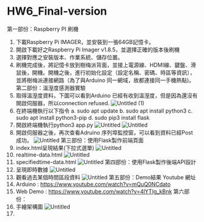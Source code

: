 # HW6_Final-version
第一部份：Raspberry PI 刷機
1. 下載Raspberry Pi IMAGER，並安裝到一張64GB記憶卡。
2. 開啟下載好之Raspberry Pi Imager v1.8.5，並選擇正確的版本後刷機
3. 選擇對應之安裝版本、作業系統、儲存位置。
4. 刷機完成後，將記憶卡放到樹梅派背面，並接上電源線、HDMI線、鍵盤、滑鼠後，開機。開機之後，進行初始化設定（設定名稱、密碼、時區等資訊），並將樹梅派連接網路（為了與Arduino 同一網域，故都連接同一手機熱點)。
第二部份：溫溼度感測器實驗
1. 取得溫溼度資料，下圖可以看到Arduino 已經有收到溫溼度，但是因為還沒有開啟伺服器，所以connection refused.
![Untitled (1)](https://github.com/jackychen1021/HW6_Final-version/assets/150798964/3b32c396-c58f-437c-abe7-18f71517b0e4)
2. 在終端機執行以下指令
a. sudo apt update
b. sudo apt install python3
c. sudo apt install python3-pip
d. sudo pip3 install flask
3. 開啟終端機執行python3  app.py
![Untitled](https://prod-files-secure.s3.us-west-2.amazonaws.com/bba2bd5f-0757-4e89-819b-95c647d8b8eb/a70d85dc-7e14-4b00-8f83-d2dddbf59f8c/Untitled.png)
![Untitled](https://prod-files-secure.s3.us-west-2.amazonaws.com/bba2bd5f-0757-4e89-819b-95c647d8b8eb/85680169-a884-4edd-b785-f7b0bce6b46b/Untitled.png)
4. 開啟伺服器之後，再次查看Adruino 序列埠監控窗，可以看到資料已經Post 成功。
![Untitled](https://prod-files-secure.s3.us-west-2.amazonaws.com/bba2bd5f-0757-4e89-819b-95c647d8b8eb/b397d71e-2ad5-470f-9eef-e586424c64a4/Untitled.png)
第三部份：使用Flask製作前端頁面
1. index.html呈現結果(下拉式選單)
![Untitled](https://prod-files-secure.s3.us-west-2.amazonaws.com/bba2bd5f-0757-4e89-819b-95c647d8b8eb/6111552f-e6e2-4480-9546-8b13f0b9b466/Untitled.png)
2. realtime-data.html
![Untitled](https://prod-files-secure.s3.us-west-2.amazonaws.com/bba2bd5f-0757-4e89-819b-95c647d8b8eb/2142df7d-47f2-43c1-9f13-fc89fedc4ef8/Untitled.png)
3. specifiedtime-data.html
![Untitled](https://prod-files-secure.s3.us-west-2.amazonaws.com/bba2bd5f-0757-4e89-819b-95c647d8b8eb/474e5d2d-9cd6-4489-8e11-0b51dae395a2/Untitled.png)
第四部份：使用Flask製作後端API設計
1. 呈現即時數據
![Untitled](https://prod-files-secure.s3.us-west-2.amazonaws.com/bba2bd5f-0757-4e89-819b-95c647d8b8eb/2142df7d-47f2-43c1-9f13-fc89fedc4ef8/Untitled.png)
2. 觀看過去某個時間區段資料
![Untitled](https://prod-files-secure.s3.us-west-2.amazonaws.com/bba2bd5f-0757-4e89-819b-95c647d8b8eb/474e5d2d-9cd6-4489-8e11-0b51dae395a2/Untitled.png)
第五部份：Demo結果 Youtube 網址
1. Arduino : https://www.youtube.com/watch?v=mQuQ0NCdato
2. Web Demo : https://www.youtube.com/watch?v=4lYTIg_kBnk
第六部份：
1. 手繪架構圖
![Untitled](https://prod-files-secure.s3.us-west-2.amazonaws.com/bba2bd5f-0757-4e89-819b-95c647d8b8eb/fd94b8eb-f598-4285-912e-a027a5725dcf/Untitled.jpeg)
2.  




